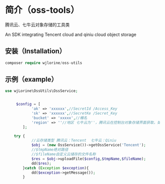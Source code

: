 # 简介（oss-tools）

腾讯云、七牛云对象存储的工具类

An SDK integrating Tencent cloud and qiniu cloud object storage

## 安装（Installation）

```php
composer require wjlorine/oss-utils
```

## 示例（example）

```php
use wjLorine\OssUtils\OssService;


     $config = [
            'ak' => 'xxxxxx',//SecretId /Access_Key
            'sk' => 'xxxxxx',//SecretKe /Secret_Key
            'bucket' => 'xxxxx',//桶名
            'region' => ''//地区 七牛云为''，腾讯云在控制台对象存储界面获取，如上海（ap-shanghai）
        ];

    try {
            //云存储类型 腾讯云：Tencent  七牛云：Qiniu
            $obj = (new OssService())->getOssService('Tencent');
            //$tmpName绝对路径
            //$fileName自定义云储存的文件名称
            $res = $obj->uploadFile($config,$tmpName,$fileName);
            dd($res);
        }catch (Exception $exception){
            dd($exception->getMessage());
        }
```
